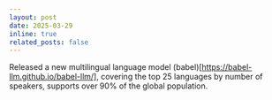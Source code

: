 ```yaml
---
layout: post
date: 2025-03-29
inline: true
related_posts: false
---
```

Released a new multilingual language model (babel)[https://babel-llm.github.io/babel-llm/], covering the top 25 languages by number of speakers, supports over 90% of the global population.
